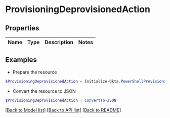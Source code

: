 # ProvisioningDeprovisionedAction
## Properties

Name | Type | Description | Notes
------------ | ------------- | ------------- | -------------

## Examples

- Prepare the resource
```powershell
$ProvisioningDeprovisionedAction = Initialize-Okta.PowerShellProvisioningDeprovisionedAction 
```

- Convert the resource to JSON
```powershell
$ProvisioningDeprovisionedAction | ConvertTo-JSON
```

[[Back to Model list]](../README.md#documentation-for-models) [[Back to API list]](../README.md#documentation-for-api-endpoints) [[Back to README]](../README.md)

